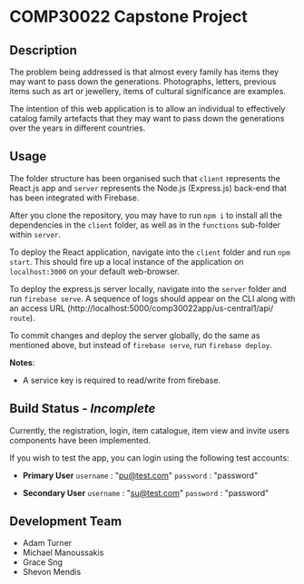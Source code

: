 # COMP30022 Capstone Project

## Description

The problem being addressed is that almost every family has items they may want to pass down the generations. Photographs, letters, previous items such as art or jewellery, items of cultural significance are examples.

The intention of this web application is to allow an individual to effectively catalog family artefacts that they may want to pass down the generations over the years in different countries.

## Usage

The folder structure has been organised such that `client` represents the React.js app and `server` represents the Node.js (Express.js) back-end that has been integrated with Firebase.

After you clone the repository, you may have to run `npm i` to install all the dependencies in the `client` folder, as well as in the `functions` sub-folder within `server`.

To deploy the React application, navigate into the `client` folder and run `npm start`. This should fire up a local instance of the application on `localhost:3000` on your default web-browser.

To deploy the express.js server locally, navigate into the `server` folder and run `firebase serve`. A sequence of logs should appear on the CLI along with an access URL (http://localhost:5000/comp30022app/us-central1/api/ `route`).

To commit changes and deploy the server globally, do the same as mentioned above, but instead of `firebase serve`, run `firebase deploy`.

**Notes**:
- A service key is required to read/write from firebase.

## Build Status - *Incomplete*

Currently, the registration, login, item catalogue, item view and invite users components have been implemented.

If you wish to test the app, you can login using the following test accounts:

- **Primary User**
`username` : "pu@test.com"
`password` : "password"

- **Secondary User**
`username` : "su@test.com"
`password` : "password"

## Development Team

* Adam Turner
* Michael Manoussakis
* Grace Sng
* Shevon Mendis



